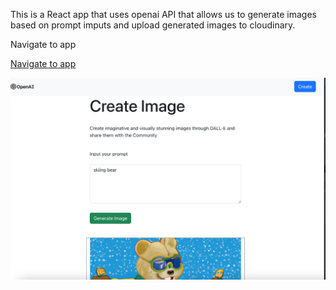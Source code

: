 This is a React app that uses openai API that allows us to generate images based on prompt imputs and upload generated images to cloudinary. 

Navigate to app


[Navigate to app](https://646bf4f7a3d23900ae801a5e--gregarious-cassata-0174aa.netlify.app/)

![Alt text](client/src/assets/Screenshot%202023-05-23%20at%2000.16.45.png)
